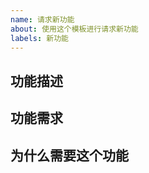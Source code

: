 ```yaml
---
name: 请求新功能
about: 使用这个模板进行请求新功能
labels: 新功能
---
```


## 功能描述

<!-- 请简要描述你希望实现的功能。 -->

## 功能需求

<!-- 请详细描述你希望实现的功能，包括： -->

## 为什么需要这个功能

<!-- 请描述一下这个功能的必要性，以及为什么需要这个功能。 -->
